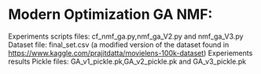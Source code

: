 # Modern Optimization GA NMF:
Experiments scripts files: cf_nmf_ga.py,nmf_ga_V2.py and nmf_ga_V3.py
Dataset file: final_set.csv (a modified version of the dataset found in https://www.kaggle.com/prajitdatta/movielens-100k-dataset)
Experiements results Pickle files: GA_v1_pickle.pk,GA_v2_pickle.pk and GA_v3_pickle.pk
